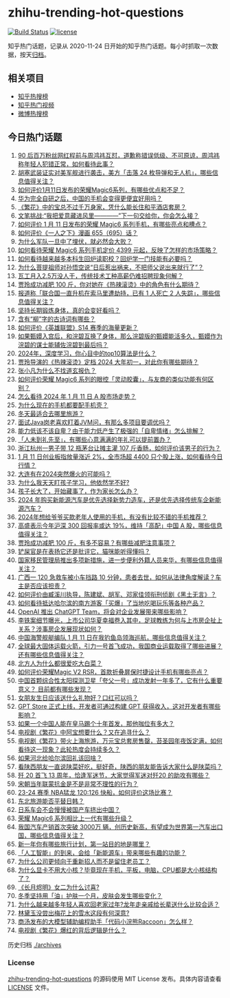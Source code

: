 # zhihu-trending-hot-questions

[![Build Status](https://github.com/justjavac/zhihu-trending-hot-questions/workflows/ci/badge.svg?branch=master)](https://github.com/justjavac/zhihu-trending-hot-questions/actions)
[![license](https://img.shields.io/github/license/justjavac/zhihu-trending-hot-questions)](https://github.com/justjavac/zhihu-trending-hot-questions/blob/master/LICENSE)

知乎热门话题，记录从 2020-11-24
日开始的知乎热门话题。每小时抓取一次数据，按天[归档](./archives)。

## 相关项目

- [知乎热搜榜](https://github.com/justjavac/zhihu-trending-top-search)
- [知乎热门视频](https://github.com/justjavac/zhihu-trending-hot-video)
- [微博热搜榜](https://github.com/justjavac/weibo-trending-hot-search)

## 今日热门话题

<!-- BEGIN -->
<!-- 最后更新时间 Fri Jan 12 2024 05:02:18 GMT+0800 (China Standard Time) -->

1. [90 后百万粉丝网红程前与周鸿祎互怼，道歉称错误低级、不可原谅，周鸿祎称年轻人犯错正常，如何看待此事？](https://www.zhihu.com/question/639069696)
1. [胡塞武装证实对美军舰进行袭击，美方「击落 24 枚导弹和无人机」，哪些信息值得关注？](https://www.zhihu.com/question/639010145)
1. [如何评价1月11日发布的荣耀Magic6系列，有哪些优点和不足？](https://www.zhihu.com/question/639100374)
1. [华为完全自研之后，中国的手机会变得更便宜好用吗？](https://www.zhihu.com/question/636022059)
1. [《繁花》中的宝总不过千万身家，凭什么能长住和平酒店套房？](https://www.zhihu.com/question/638620334)
1. [文笔挑战:“我把爱意藏进风里————”下一句交给你，你会怎么接？](https://www.zhihu.com/question/634210925)
1. [如何评价 1 月 11 日发布的荣耀 Magic6 系列手机，有哪些亮点和槽点？](https://www.zhihu.com/question/639051562)
1. [如何评价《一人之下》漫画 655（695）话？](https://www.zhihu.com/question/639135777)
1. [为什么军队一旦中了埋伏，就必然会大败？](https://www.zhihu.com/question/638959905)
1. [如何看待荣耀 Magic6 系列手机定价 4399 元起，反映了怎样的市场策略？](https://www.zhihu.com/question/639051930)
1. [如何看待越来越多本科生回炉读职校？回炉学一门技能有必要吗？](https://www.zhihu.com/question/639010928)
1. [为什么菩提祖师对孙悟空说“日后惹出祸来，不把师父说出来就行了”？](https://www.zhihu.com/question/420346826)
1. [瓦工月入2.5万没人干，传统技术工种高薪仍难招聘现象何解？](https://www.zhihu.com/question/638915195)
1. [贾玲成功减肥 100 斤，你对她在《热辣滚烫》中的角色有什么期待？](https://www.zhihu.com/question/639018422)
1. [报道称「联合国一直升机在索马里遭劫持，已有 1 人死亡 2 人失踪」，哪些信息值得关注？](https://www.zhihu.com/question/639047119)
1. [坚持长期锻炼身体，真的会变好看吗？](https://www.zhihu.com/question/637542853)
1. [含有“柳”字的古诗词有哪些？](https://www.zhihu.com/question/639044855)
1. [如何评价《英雄联盟》S14 赛季的海量更新？](https://www.zhihu.com/question/638952242)
1. [如果甄嬛入宫后，和浣碧互换了身体，那么浣碧版的甄嬛能活多久，甄嬛作为浣碧的谋士能辅佐浣碧到最后吗？](https://www.zhihu.com/question/564666222)
1. [2024年，深度学习，你心目中的top10算法是什么？](https://www.zhihu.com/question/638660013)
1. [贾玲导演的《热辣滚烫》定档 2024 大年初一，对此你有哪些期待？](https://www.zhihu.com/question/639013693)
1. [张小凡为什么不找道玄报仇？](https://www.zhihu.com/question/54126285)
1. [如何评价荣耀 Magic6 系列的眼控「灵动胶囊」，与友商的类似功能有何区别？](https://www.zhihu.com/question/639051847)
1. [怎么看待 2024 年 1 月 11 日 A 股市场走势？](https://www.zhihu.com/question/639010298)
1. [为什么现在的手机都要配手机壳？](https://www.zhihu.com/question/638479757)
1. [冬天最适合去哪里旅游？](https://www.zhihu.com/question/634386723)
1. [面试Java岗老喜欢盯着JVM问，有那么多项目要调优吗？](https://www.zhihu.com/question/635702355)
1. [能力低该不该自卑？由于能力低产生了极强的「自卑情绪」怎么排解？](https://www.zhihu.com/question/638767365)
1. [「人未到礼先至」，有哪些心意满满的年礼可以提前置办？](https://www.zhihu.com/question/637095707)
1. [浙江杭州一男子带 12 瓶茅台让摊主灌 107 斤香肠，如何评价该男子的行为？](https://www.zhihu.com/question/638855111)
1. [1 月 11 日创业板指放量涨近 2%，全市场超 4400 只个股上涨，如何看待今日行情？](https://www.zhihu.com/question/639010236)
1. [大连有在2024突然爆火的可能吗？](https://www.zhihu.com/question/637862627)
1. [为什么我天天盯孩子学习，他依然学不好?](https://www.zhihu.com/question/638692856)
1. [孩子长大了，开始藏事了，作为家长怎么办？](https://www.zhihu.com/question/637511284)
1. [2024 年购买新能源汽车是优先选择新势力造车，还是优先选择传统车企新能源汽车？](https://www.zhihu.com/question/638044475)
1. [2024年想给爷爷买款老年人使用的手机，有没有比较不错的手机推荐？](https://www.zhihu.com/question/637857326)
1. [高盛表示今年沪深 300 回报率或达 19%，维持「高配」中国 A 股，哪些信息值得关注？](https://www.zhihu.com/question/639023358)
1. [贾玲成功减肥 100 斤，有多不容易？有哪些减肥注意事项？](https://www.zhihu.com/question/639018155)
1. [铲屎官是在表扬它还是批评它，猫咪能听得懂吗？](https://www.zhihu.com/question/638705355)
1. [国家移民管理局推出多项新措施，进一步便利外籍人员来华，有哪些信息值得关注？](https://www.zhihu.com/question/639014885)
1. [广西一 120 急救车被小车挡路 10 分钟，患者去世，如何从法律角度解读？车主是否应该担责？](https://www.zhihu.com/question/639003746)
1. [如何评价由臧溪川执导，陈建斌、胡军、邓家佳领衔刑侦剧《黑土无言》？](https://www.zhihu.com/question/638924177)
1. [如何看待抵达哈尔滨的南方游客「买爆」了当地吃喝玩乐等各种产品？](https://www.zhihu.com/question/639068464)
1. [OpenAI 推出 ChatGPT Team，将会对企业发展带来哪些影响？](https://www.zhihu.com/question/639001273)
1. [李铁案细节曝光，上市公司华夏幸福卷入其中，足球教练为何与上市房企扯上关系？涉事房企发展现状如何？](https://www.zhihu.com/question/639018112)
1. [中国海警舰艇编队 1 月 11 日在我钓鱼岛领海巡航，哪些信息值得关注？](https://www.zhihu.com/question/639065197)
1. [全球最大固体运载火箭，引力一号首飞成功，我国商业运载取得了哪些进展？还有哪些信息值得关注？](https://www.zhihu.com/question/639062802)
1. [北方人为什么都很爱吃大白菜？](https://www.zhihu.com/question/630253138)
1. [如何评价荣耀Magic V2 RSR，首款折叠屏保时捷设计手机有哪些亮点？](https://www.zhihu.com/question/639076890)
1. [中国首颗综合性太阳探测卫星「夸父一号」成功发射一年多了，它有什么重要意义？ 目前都有哪些发现？](https://www.zhihu.com/question/558276752)
1. [女朋友生日应该送什么礼物好？口红可以吗？](https://www.zhihu.com/question/439091288)
1. [GPT Store 正式上线，开发者可通过构建 GPT 获得收入，这对开发者有哪些影响？](https://www.zhihu.com/question/639010122)
1. [如果一个中国人能在皇马踢个十年首发，那他咖位有多大？](https://www.zhihu.com/question/638798149)
1. [电视剧《繁花》中阿宝想要什么？又在追寻什么？](https://www.zhihu.com/question/638083147)
1. [电视剧《繁花》带火上海旅游，万元宝总套房售罄，苔圣园年夜饭定满，如何看待这一现象？此轮热度会持续多久？](https://www.zhihu.com/question/638867445)
1. [如果河北给哈尔滨回礼该回啥？](https://www.zhihu.com/question/638614316)
1. [看陕西朋友一直说陕菜好吃，挺好奇，陕西的朋友能告诉大家什么是陕菜吗？](https://www.zhihu.com/question/633913087)
1. [歼 20 首飞 13 周年，恰逢军迷节，大家觉得军迷对歼20 的助攻有哪些？](https://www.zhihu.com/question/639010717)
1. [宋朝当年联蒙抗金是不是非常不理性的行为？](https://www.zhihu.com/question/635332535)
1. [23-24 赛季 NBA猛龙 120:126 快船，如何评价这场比赛？](https://www.zhihu.com/question/639023364)
1. [东北旅游能否平替日韩？](https://www.zhihu.com/question/638908996)
1. [日系车会不会慢慢被国产车挤出中国？](https://www.zhihu.com/question/633140043)
1. [荣耀 Magic6 系列相比上一代有哪些升级？](https://www.zhihu.com/question/639051743)
1. [我国汽车产销首次突破 3000万 辆，创历史新高，有望成为世界第一汽车出口国，哪些信息值得关注？](https://www.zhihu.com/question/639048898)
1. [新一年你有哪些旅行计划，第一站目的地是哪里？](https://www.zhihu.com/question/637991599)
1. [「人工智能」的到来，会给「新能源车」带来哪些有趣的功能？](https://www.zhihu.com/question/639020659)
1. [为什么公司更倾向于重新招人而不是留住老员工？](https://www.zhihu.com/question/635550954)
1. [为什么显卡不用大小核？毕竟现在手机，平板，电脑，CPU都是大小核结构了？](https://www.zhihu.com/question/638490268)
1. [《长月烬明》女二为什么讨喜?](https://www.zhihu.com/question/624282408)
1. [冬季坚持用「油」护肤一个月，皮肤会发生哪些变化？](https://www.zhihu.com/question/638584673)
1. [为什么越来越多年轻人喜欢回老家过年?龙年走亲戚给长辈送什么比较合适？](https://www.zhihu.com/question/638948011)
1. [林黛玉没尝出梅花上的雪水这段有何深意?](https://www.zhihu.com/question/568787261)
1. [商汤发布的大模型辅助编程助手「代码小浣熊Raccoon」怎么样？](https://www.zhihu.com/question/636497646)
1. [电视剧《繁花》爆红的背后逻辑是什么？](https://www.zhihu.com/question/638515079)

<!-- END -->

历史归档 [./archives](./archives)

### License

[zhihu-trending-hot-questions](https://github.com/justjavac/zhihu-trending-hot-questions)
的源码使用 MIT License 发布。具体内容请查看 [LICENSE](./LICENSE) 文件。
